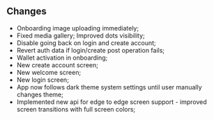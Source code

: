## Changes
- Onboarding image uploading immediately;
- Fixed media gallery; Improved dots visibility;
- Disable going back on login and create account;
- Revert auth data if login/create post operation fails;
- Wallet activation in onboarding;
- New create account screen;
- New welcome screen;
- New login screen;
- App now follows dark theme system settings until user manually changes theme;
- Implemented new api for edge to edge screen support - improved screen transitions with full screen colors;